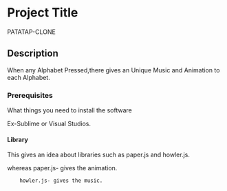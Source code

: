 # Project Title

PATATAP-CLONE

## Description

When any Alphabet Pressed,there gives an Unique Music and Animation to  each Alphabet.

### Prerequisites

What things you need to install the software 

Ex-Sublime or Visual Studios.

#### Library
This gives an idea about libraries such as paper.js and howler.js.


whereas paper.js- gives the animation.


        howler.js- gives the music.
